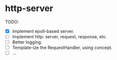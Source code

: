 # http-server

TODO:
- [x] Implement epoll-based server.
- [ ] Implement http: server, request, response, etc.
- [ ] Better logging.
- [ ] Template-ize the RequestHandler, using concept.
- [ ] ...
